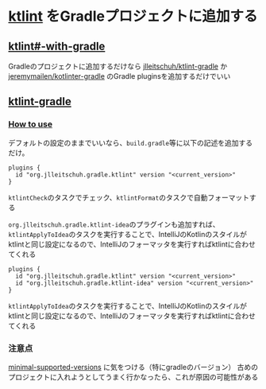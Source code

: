 # [ktlint](https://github.com/pinterest/ktlint) をGradleプロジェクトに追加する

## [ktlint#-with-gradle](https://github.com/pinterest/ktlint#-with-gradle)
Gradleのプロジェクトに追加するだけなら [jlleitschuh/ktlint-gradle](https://github.com/jlleitschuh/ktlint-gradle) か [jeremymailen/kotlinter-gradle](https://github.com/jeremymailen/kotlinter-gradle) のGradle pluginsを追加するだけでいい

## [ktlint-gradle](https://github.com/jlleitschuh/ktlint-gradle)

### [How to use](https://github.com/jlleitschuh/ktlint-gradle#how-to-use)

デフォルトの設定のままでいいなら、`build.gradle`等に以下の記述を追加するだけ。

```
plugins {
  id "org.jlleitschuh.gradle.ktlint" version "<current_version>"
}
```

`ktlintCheck`のタスクでチェック、`ktlintFormat`のタスクで自動フォーマットする

`org.jlleitschuh.gradle.ktlint-idea`のプラグインも追加すれば、`ktlintApplyToIdea`のタスクを実行することで、IntelliJのKotlinのスタイルがktlintと同じ設定になるので、IntelliJのフォーマッタを実行すればktlintに合わせてくれる

```
plugins {
  id "org.jlleitschuh.gradle.ktlint" version "<current_version>"
  id "org.jlleitschuh.gradle.ktlint-idea" version "<current_version>"
}
```

`ktlintApplyToIdea`のタスクを実行することで、IntelliJのKotlinのスタイルがktlintと同じ設定になるので、IntelliJのフォーマッタを実行すればktlintに合わせてくれる

### 注意点
[minimal-supported-versions](https://github.com/jlleitschuh/ktlint-gradle#minimal-supported-versions) に気をつける（特にgradleのバージョン）
古めのプロジェクトに入れようとしてうまく行かなったら、これが原因の可能性がある
